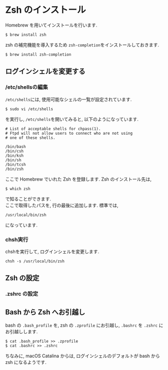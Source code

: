 # Zsh のインストール

Homebrew を用いてインストールを行います.
```
$ brew install zsh
```
zsh の補完機能を導入するため `zsh-completion`をインストールしておきます.
```
$ brew install zsh-completion
```

## ログインシェルを変更する

### /etc/shellsの編集

`/etc/shells`には, 使用可能なシェルの一覧が設定されています.
```
$ sudo vi /etc/shells
```
を実行し, `/etc/shells`を開いてみると, 以下のようになっています.

```
# List of acceptable shells for chpass(1).
# Ftpd will not allow users to connect who are not using
# one of these shells.

/bin/bash
/bin/csh
/bin/ksh
/bin/sh
/bin/tcsh
/bin/zsh
```
ここで Homebrew でいれた Zsh を登録します. Zsh のインストール先は, 
```
$ which zsh
```
で知ることができます.  
ここで取得したパスを, 行の最後に追加します. 標準では, 
```
/usr/local/bin/zsh
```
になっています.

### chsh実行

chshを実行して, ログインシェルを変更します.
```
chsh -s /usr/local/bin/zsh
```

## Zsh の設定



### .zshrc の設定


## Bash から Zsh へお引越し

bash の `.bash_profile` を, zsh の `.zprofile` にお引越し, `.bashrc` を `.zshrc` にお引越しします.

```
$ cat .bash_profile >> .zprofile
$ cat .bashrc >> .zshrc
```
ちなみに, macOS Catalina からは, ログインシェルのデフォルトが bash から zsh になるようです.